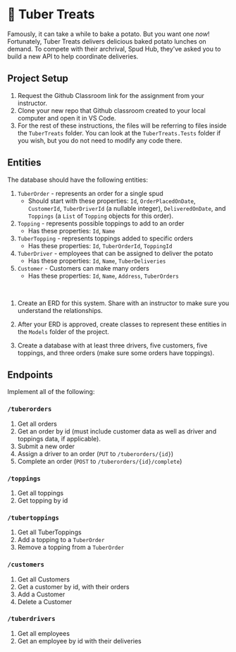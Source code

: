 # :potato: Tuber Treats
Famously, it can take a while to bake a potato. But you want one _now_! Fortunately, Tuber Treats delivers delicious baked potato lunches on demand. To compete with their archrival, Spud Hub, they've asked you to build a new API to help coordinate deliveries. 

## Project Setup
1. Request the Github Classroom link for the assignment from your instructor.
1. Clone your new repo that Github classroom created to your local computer and open it in VS Code.
1. For the rest of these instructions, the files will be referring to files inside the `TuberTreats` folder. You can look at the `TuberTreats.Tests` folder if you wish, but you do not need to modify any code there. 

## Entities
The database should have the following entities:
1. `TuberOrder` - represents an order for a single spud
    - Should start with these properties: `Id`, `OrderPlacedOnDate`, `CustomerId`, `TuberDriverId` (a nullable integer), `DeliveredOnDate`, and `Toppings` (a `List` of `Topping` objects for this order).
1. `Topping` - represents possible toppings to add to an order
    - Has these properties: `Id`, `Name`
1. `TuberTopping` -  represents toppings added to specific orders
    - Has these properties: `Id`, `TuberOrderId`, `ToppingId`
1. `TuberDriver` - employees that can be assigned to deliver the potato
    - Has these properties: `Id`, `Name`, `TuberDeliveries`
1. `Customer` - Customers can make many orders 
    - Has these properties: `Id`, `Name`, `Address`, `TuberOrders`

<br>

1. Create an ERD for this system. Share with an instructor to make sure you understand the relationships. 

1. After your ERD is approved, create classes to represent these entities in the `Models` folder of the project.

1. Create a database with at least three drivers, five customers, five toppings, and three orders (make sure some orders have toppings). 

## Endpoints
Implement all of the following:

### `/tuberorders`
1. Get all orders
1. Get an order by id (must include customer data as well as driver and toppings data, if applicable). 
1. Submit a new order
1. Assign a driver to an order (`PUT` to `/tuberorders/{id}`)
1. Complete an order (`POST` to `/tuberorders/{id}/complete`)

### `/toppings`
1. Get all toppings
1. Get topping by id

### `/tubertoppings`
1. Get all TuberToppings
1. Add a topping to a `TuberOrder`
1. Remove a topping from a `TuberOrder`

### `/customers`
1. Get all Customers
1. Get a customer by id, with their orders
1. Add a Customer
1. Delete a Customer

### `/tuberdrivers`
1. Get all employees
1. Get an employee by id with their deliveries
